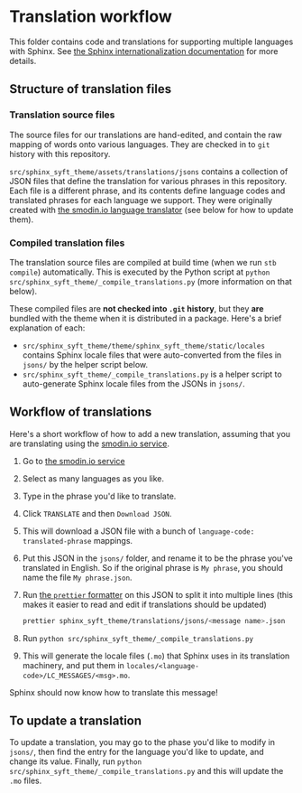 # Translation workflow

This folder contains code and translations for supporting multiple languages with Sphinx.
See [the Sphinx internationalization documentation](https://www.sphinx-doc.org/en/master/usage/configuration.html#options-for-internationalization) for more details.

## Structure of translation files

### Translation source files

The source files for our translations are hand-edited, and contain the raw mapping of words onto various languages.
They are checked in to `git` history with this repository.

`src/sphinx_syft_theme/assets/translations/jsons` contains a collection of JSON files that define the translation for various phrases in this repository.
Each file is a different phrase, and its contents define language codes and translated phrases for each language we support.
They were originally created with [the smodin.io language translator](https://smodin.me/translate-one-text-into-multiple-languages) (see below for how to update them).

### Compiled translation files

The translation source files are compiled at build time (when we run `stb compile`) automatically.
This is executed by the Python script at `python src/sphinx_syft_theme/_compile_translations.py` (more information on that below).

These compiled files are **not checked into `.git` history**, but they **are** bundled with the theme when it is distributed in a package.
Here's a brief explanation of each:

- `src/sphinx_syft_theme/theme/sphinx_syft_theme/static/locales` contains Sphinx locale files that were auto-converted from the files in `jsons/` by the helper script below.
- `src/sphinx_syft_theme/_compile_translations.py` is a helper script to auto-generate Sphinx locale files from the JSONs in `jsons/`.

## Workflow of translations

Here's a short workflow of how to add a new translation, assuming that you are translating using the [smodin.io service](https://smodin.io/translate-one-text-into-multiple-languages).

1. Go to [the smodin.io service](https://smodin.io/translate-one-text-into-multiple-languages)
2. Select as many languages as you like.
3. Type in the phrase you'd like to translate.
4. Click `TRANSLATE` and then `Download JSON`.
5. This will download a JSON file with a bunch of `language-code: translated-phrase` mappings.
6. Put this JSON in the `jsons/` folder, and rename it to be the phrase you've translated in English.
   So if the original phrase is `My phrase`, you should name the file `My phrase.json`.
7. Run [the `prettier` formatter](https://prettier.io/) on this JSON to split it into multiple lines (this makes it easier to read and edit if translations should be updated)

   ```bash
   prettier sphinx_syft_theme/translations/jsons/<message name>.json
   ```

8. Run `python src/sphinx_syft_theme/_compile_translations.py`
9. This will generate the locale files (`.mo`) that Sphinx uses in its translation machinery, and put them in `locales/<language-code>/LC_MESSAGES/<msg>.mo`.

Sphinx should now know how to translate this message!

## To update a translation

To update a translation, you may go to the phase you'd like to modify in `jsons/`, then find the entry for the language you'd like to update, and change its value.
Finally, run `python src/sphinx_syft_theme/_compile_translations.py` and this will update the `.mo` files.
